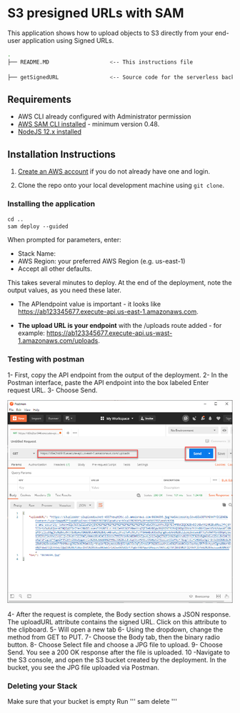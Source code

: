 # S3 presigned URLs with SAM

This  application shows how to upload objects to S3 directly from your end-user application using Signed URLs.


```bash
.
├── README.MD                   <-- This instructions file

├── getSignedURL                <-- Source code for the serverless backend
```

## Requirements

* AWS CLI already configured with Administrator permission
* [AWS SAM CLI installed](https://docs.aws.amazon.com/serverless-application-model/latest/developerguide/serverless-sam-cli-install.html) - minimum version 0.48.
* [NodeJS 12.x installed](https://nodejs.org/en/download/)

## Installation Instructions

1. [Create an AWS account](https://portal.aws.amazon.com/gp/aws/developer/registration/index.html) if you do not already have one and login.

2. Clone the repo onto your local development machine using `git clone`.

### Installing the application

```
cd .. 
sam deploy --guided
```

When prompted for parameters, enter:
- Stack Name: <your stack name>
- AWS Region: your preferred AWS Region (e.g. us-east-1)
- Accept all other defaults.

This takes several minutes to deploy. At the end of the deployment, note the output values, as you need these later.

- The APIendpoint value is important - it looks like https://ab123345677.execute-api.us-east-1.amazonaws.com.

- **The upload URL is your endpoint** with the /uploads route added - for example: https://ab123345677.execute-api.us-wast-1.amazonaws.com/uploads.


### Testing with postman

1- First, copy the API endpoint from the output of the deployment.
2- In the Postman interface, paste the API endpoint into the box labeled Enter request URL.
3- Choose Send.

![image1](.github/images/image1.png)

4- After the request is complete, the Body section shows a JSON response. The uploadURL attribute 
contains the signed URL. Click on this attribute to the clipboard.
5- Will open a new tab
6- Using the dropdown, change the method from GET to PUT. 
7- Choose the Body tab, then the binary radio button.
8- Choose Select file and choose a JPG file to upload.
9- Choose Send. You see a 200 OK response after the file is uploaded.
10 -Navigate to the S3 console, and open the S3 bucket created by the deployment. In the bucket, you see the JPG file uploaded via Postman.

### Deleting your Stack
Make sure that your bucket is empty
Run
'''
sam delete
'''

